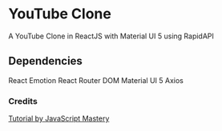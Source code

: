 # YouTube Clone

A YouTube Clone in ReactJS with Material UI 5 using RapidAPI
## Dependencies

React Emotion
React Router DOM
Material UI 5 
Axios


### Credits

[Tutorial by JavaScript Mastery](https://www.youtube.com/watch?v=FHTbsZEJspU)

